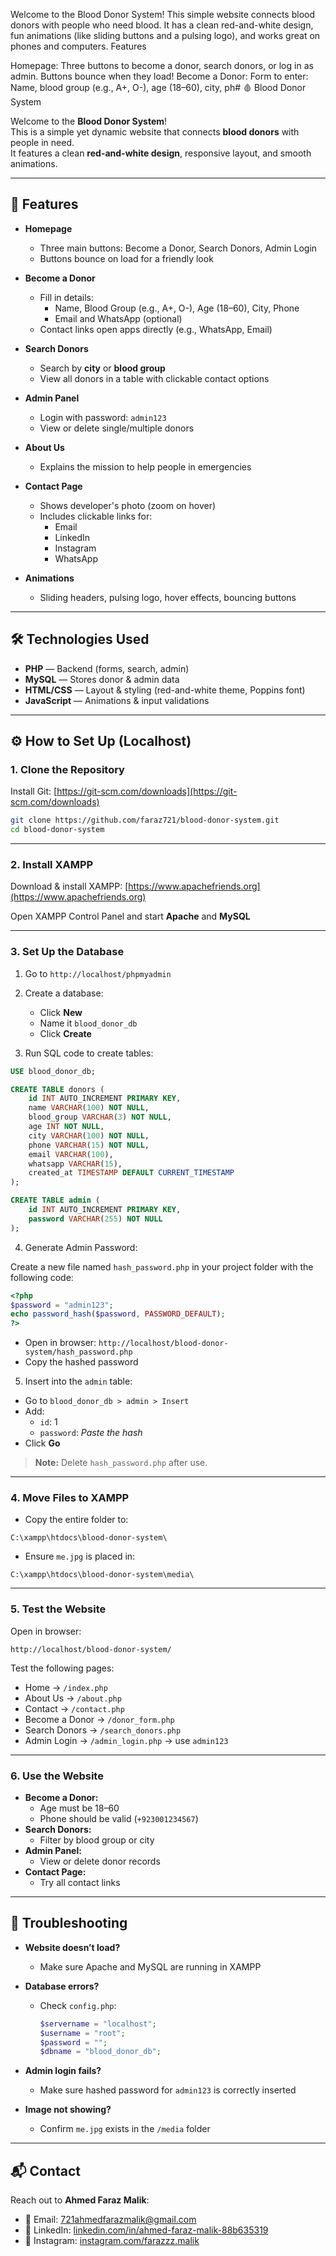 Welcome to the Blood Donor System! This simple website connects blood donors with people who need blood. It has a clean red-and-white design, fun animations (like sliding buttons and a pulsing logo), and works great on phones and computers.
Features

Homepage: Three buttons to become a donor, search donors, or log in as admin. Buttons bounce when they load!
Become a Donor: Form to enter:
Name, blood group (e.g., A+, O-), age (18–60), city, ph# 🩸 Blood Donor System

Welcome to the **Blood Donor System**!  
This is a simple yet dynamic website that connects **blood donors** with people in need.  
It features a clean **red-and-white design**, responsive layout, and smooth animations.

---

## 🚀 Features

- **Homepage**  
  - Three main buttons: Become a Donor, Search Donors, Admin Login  
  - Buttons bounce on load for a friendly look

- **Become a Donor**  
  - Fill in details:  
    - Name, Blood Group (e.g., A+, O-), Age (18–60), City, Phone  
    - Email and WhatsApp (optional)  
  - Contact links open apps directly (e.g., WhatsApp, Email)

- **Search Donors**  
  - Search by **city** or **blood group**  
  - View all donors in a table with clickable contact options

- **Admin Panel**  
  - Login with password: `admin123`  
  - View or delete single/multiple donors

- **About Us**  
  - Explains the mission to help people in emergencies

- **Contact Page**  
  - Shows developer's photo (zoom on hover)  
  - Includes clickable links for:
    - Email  
    - LinkedIn  
    - Instagram  
    - WhatsApp

- **Animations**  
  - Sliding headers, pulsing logo, hover effects, bouncing buttons

---

## 🛠️ Technologies Used

- **PHP** — Backend (forms, search, admin)
- **MySQL** — Stores donor & admin data
- **HTML/CSS** — Layout & styling (red-and-white theme, Poppins font)
- **JavaScript** — Animations & input validations

---

## ⚙️ How to Set Up (Localhost)

### 1. Clone the Repository

Install Git: [https://git-scm.com/downloads](https://git-scm.com/downloads)

```bash
git clone https://github.com/faraz721/blood-donor-system.git
cd blood-donor-system
```

---

### 2. Install XAMPP

Download & install XAMPP: [https://www.apachefriends.org](https://www.apachefriends.org)

Open XAMPP Control Panel and start **Apache** and **MySQL**

---

### 3. Set Up the Database

1. Go to `http://localhost/phpmyadmin`
2. Create a database:
   - Click **New**
   - Name it `blood_donor_db`
   - Click **Create**

3. Run SQL code to create tables:

```sql
USE blood_donor_db;

CREATE TABLE donors (
    id INT AUTO_INCREMENT PRIMARY KEY,
    name VARCHAR(100) NOT NULL,
    blood_group VARCHAR(3) NOT NULL,
    age INT NOT NULL,
    city VARCHAR(100) NOT NULL,
    phone VARCHAR(15) NOT NULL,
    email VARCHAR(100),
    whatsapp VARCHAR(15),
    created_at TIMESTAMP DEFAULT CURRENT_TIMESTAMP
);

CREATE TABLE admin (
    id INT AUTO_INCREMENT PRIMARY KEY,
    password VARCHAR(255) NOT NULL
);
```

4. Generate Admin Password:

Create a new file named `hash_password.php` in your project folder with the following code:

```php
<?php
$password = "admin123";
echo password_hash($password, PASSWORD_DEFAULT);
?>
```

- Open in browser: `http://localhost/blood-donor-system/hash_password.php`
- Copy the hashed password

5. Insert into the `admin` table:

- Go to `blood_donor_db > admin > Insert`
- Add:
  - `id`: 1  
  - `password`: *Paste the hash*  
- Click **Go**

> **Note:** Delete `hash_password.php` after use.

---

### 4. Move Files to XAMPP

- Copy the entire folder to:

```
C:\xampp\htdocs\blood-donor-system\
```

- Ensure `me.jpg` is placed in:

```
C:\xampp\htdocs\blood-donor-system\media\
```

---

### 5. Test the Website

Open in browser:

```
http://localhost/blood-donor-system/
```

Test the following pages:

- Home → `/index.php`
- About Us → `/about.php`
- Contact → `/contact.php`
- Become a Donor → `/donor_form.php`
- Search Donors → `/search_donors.php`
- Admin Login → `/admin_login.php` → use `admin123`

---

### 6. Use the Website

- **Become a Donor:**  
  - Age must be 18–60  
  - Phone should be valid (`+923001234567`)  
- **Search Donors:**  
  - Filter by blood group or city  
- **Admin Panel:**  
  - View or delete donor records  
- **Contact Page:**  
  - Try all contact links

---

## 🧰 Troubleshooting

- **Website doesn’t load?**  
  - Make sure Apache and MySQL are running in XAMPP

- **Database errors?**  
  - Check `config.php`:
    ```php
    $servername = "localhost";
    $username = "root";
    $password = "";
    $dbname = "blood_donor_db";
    ```

- **Admin login fails?**  
  - Make sure hashed password for `admin123` is correctly inserted

- **Image not showing?**  
  - Confirm `me.jpg` exists in the `/media` folder

---

## 📬 Contact

Reach out to **Ahmed Faraz Malik**:

- 📧 Email: [721ahmedfarazmalik@gmail.com](mailto:721ahmedfarazmalik@gmail.com)  
- 🔗 LinkedIn: [linkedin.com/in/ahmed-faraz-malik-88b635319](https://linkedin.com/in/ahmed-faraz-malik-88b635319)  
- 📸 Instagram: [instagram.com/farazzz.malik](https://instagram.com/farazzz.malik)
